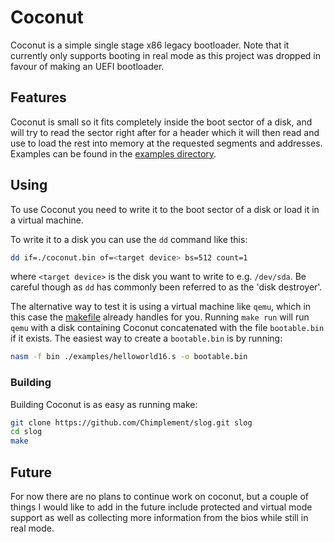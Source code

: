 # Coconut
Coconut is a simple single stage x86 legacy bootloader. Note that it currently only supports booting in real mode as this project was dropped in favour of making an UEFI bootloader.

## Features
Coconut is small so it fits completely inside the boot sector of a disk, and will try to read the sector right after for a header which it will then read and use to load the rest into memory at the requested segments and addresses. Examples can be found in the [examples directory](examples/).

## Using
To use Coconut you need to write it to the boot sector of a disk or load it in a virtual machine.

To write it to a disk you can use the `dd` command like this:
```bash
dd if=./coconut.bin of=<target device> bs=512 count=1
```
where `<target device>` is the disk you want to write to e.g. `/dev/sda`. Be careful though as `dd` has commonly been referred to as the 'disk destroyer'.

The alternative way to test it is using a virtual machine like `qemu`, which in this case the [makefile](Makefile) already handles for you. Running `make run` will run `qemu` with a disk containing Coconut concatenated with the file `bootable.bin` if it exists. The easiest way to create a `bootable.bin` is by running:
```bash
nasm -f bin ./examples/helloworld16.s -o bootable.bin
```

### Building
Building Coconut is as easy as running make:
```bash
git clone https://github.com/Chimplement/slog.git slog
cd slog
make
```

## Future
For now there are no plans to continue work on coconut, but a couple of things I would like to add in the future include protected and virtual mode support as well as collecting more information from the bios while still in real mode.